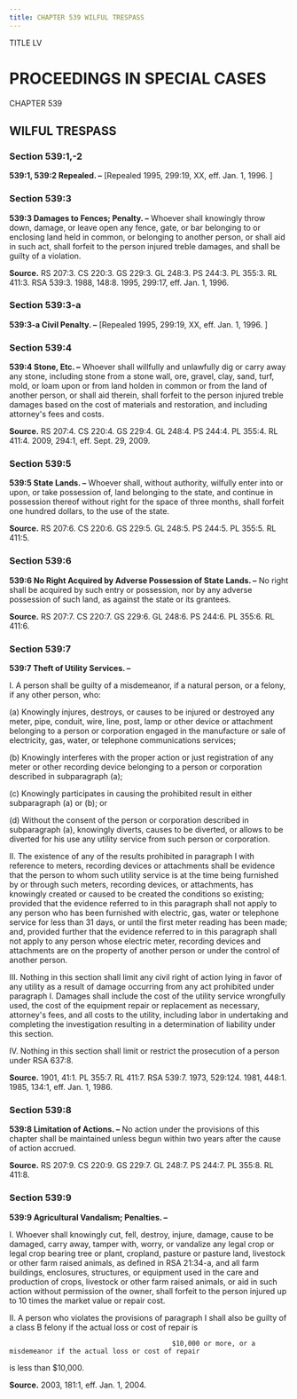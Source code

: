 ```yaml
---
title: CHAPTER 539 WILFUL TRESPASS
---
```


TITLE LV
                                             
PROCEEDINGS IN SPECIAL CASES
============================

CHAPTER 539
                                             
WILFUL TRESPASS
---------------

### Section 539:1,-2

 **539:1, 539:2 Repealed. –** 
                                             [Repealed 1995, 299:19, XX, eff. Jan.
1, 1996.
                                             ]

### Section 539:3

 **539:3 Damages to Fences; Penalty. –** Whoever shall knowingly
throw down, damage, or leave open any fence, gate, or bar belonging to
or enclosing land held in common, or belonging to another person, or
shall aid in such act, shall forfeit to the person injured treble
damages, and shall be guilty of a violation.

**Source.** RS 207:3. CS 220:3. GS 229:3. GL 248:3. PS 244:3. PL 355:3.
RL 411:3. RSA 539:3. 1988, 148:8. 1995, 299:17, eff. Jan. 1, 1996.

### Section 539:3-a

 **539:3-a Civil Penalty. –** 
                                             [Repealed 1995, 299:19, XX, eff. Jan.
1, 1996.
                                             ]

### Section 539:4

 **539:4 Stone, Etc. –** Whoever shall willfully and unlawfully dig
or carry away any stone, including stone from a stone wall, ore, gravel,
clay, sand, turf, mold, or loam upon or from land holden in common or
from the land of another person, or shall aid therein, shall forfeit to
the person injured treble damages based on the cost of materials and
restoration, and including attorney's fees and costs.

**Source.** RS 207:4. CS 220:4. GS 229:4. GL 248:4. PS 244:4. PL 355:4.
RL 411:4. 2009, 294:1, eff. Sept. 29, 2009.

### Section 539:5

 **539:5 State Lands. –** Whoever shall, without authority, wilfully
enter into or upon, or take possession of, land belonging to the state,
and continue in possession thereof without right for the space of three
months, shall forfeit one hundred dollars, to the use of the state.

**Source.** RS 207:6. CS 220:6. GS 229:5. GL 248:5. PS 244:5. PL 355:5.
RL 411:5.

### Section 539:6

 **539:6 No Right Acquired by Adverse Possession of State Lands. –**
No right shall be acquired by such entry or possession, nor by any
adverse possession of such land, as against the state or its grantees.

**Source.** RS 207:7. CS 220:7. GS 229:6. GL 248:6. PS 244:6. PL 355:6.
RL 411:6.

### Section 539:7

 **539:7 Theft of Utility Services. –**
                                             
 I. A person shall be guilty of a misdemeanor, if a natural person,
or a felony, if any other person, who:
                                             
 (a) Knowingly injures, destroys, or causes to be injured or
destroyed any meter, pipe, conduit, wire, line, post, lamp or other
device or attachment belonging to a person or corporation engaged in the
manufacture or sale of electricity, gas, water, or telephone
communications services;
                                             
 (b) Knowingly interferes with the proper action or just
registration of any meter or other recording device belonging to a
person or corporation described in subparagraph (a);
                                             
 (c) Knowingly participates in causing the prohibited result in
either subparagraph (a) or (b); or
                                             
 (d) Without the consent of the person or corporation described in
subparagraph (a), knowingly diverts, causes to be diverted, or allows to
be diverted for his use any utility service from such person or
corporation.
                                             
 II. The existence of any of the results prohibited in paragraph I
with reference to meters, recording devices or attachments shall be
evidence that the person to whom such utility service is at the time
being furnished by or through such meters, recording devices, or
attachments, has knowingly created or caused to be created the
conditions so existing; provided that the evidence referred to in this
paragraph shall not apply to any person who has been furnished with
electric, gas, water or telephone service for less than 31 days, or
until the first meter reading has been made; and, provided further that
the evidence referred to in this paragraph shall not apply to any person
whose electric meter, recording devices and attachments are on the
property of another person or under the control of another person.
                                             
 III. Nothing in this section shall limit any civil right of action
lying in favor of any utility as a result of damage occurring from any
act prohibited under paragraph I. Damages shall include the cost of the
utility service wrongfully used, the cost of the equipment repair or
replacement as necessary, attorney's fees, and all costs to the utility,
including labor in undertaking and completing the investigation
resulting in a determination of liability under this section.
                                             
 IV. Nothing in this section shall limit or restrict the prosecution
of a person under RSA 637:8.

**Source.** 1901, 41:1. PL 355:7. RL 411:7. RSA 539:7. 1973, 529:124.
1981, 448:1. 1985, 134:1, eff. Jan. 1, 1986.

### Section 539:8

 **539:8 Limitation of Actions. –** No action under the provisions of
this chapter shall be maintained unless begun within two years after the
cause of action accrued.

**Source.** RS 207:9. CS 220:9. GS 229:7. GL 248:7. PS 244:7. PL 355:8.
RL 411:8.

### Section 539:9

 **539:9 Agricultural Vandalism; Penalties. –**
                                             
 I. Whoever shall knowingly cut, fell, destroy, injure, damage, cause
to be damaged, carry away, tamper with, worry, or vandalize any legal
crop or legal crop bearing tree or plant, cropland, pasture or pasture
land, livestock or other farm raised animals, as defined in RSA 21:34-a,
and all farm buildings, enclosures, structures, or equipment used in the
care and production of crops, livestock or other farm raised animals, or
aid in such action without permission of the owner, shall forfeit to the
person injured up to 10 times the market value or repair cost.
                                             
 II. A person who violates the provisions of paragraph I shall also
be guilty of a class B felony if the actual loss or cost of repair is

                                             $10,000 or more, or a misdemeanor if the actual loss or cost of repair
is less than 
                                             $10,000.

**Source.** 2003, 181:1, eff. Jan. 1, 2004.
